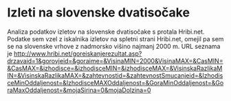 ﻿# Izleti na slovenske dvatisočake
Analiza podatkov izletov na slovenske dvatisočake s protala Hribi.net.
Podatke sem vzel z iskalnika izletov na spletni strani Hribi.net, omejil pa sem se na slovenske vrhove z nadmorsko višino najmanj 2000 m.
URL seznama je http://www.hribi.net/goreiskanjerezultat.asp?drzavaid=1&gorovjeid=&goraime=&VisinaMIN=2000&VisinaMAX=&CasMIN=&CasMAX=&izhodisce=&izhodisceMIN=&izhodisceMAX=&VisinskaRazlikaMIN=&VisinskaRazlikaMAX=&zahtevnostid=&zahtevnostSmucanjeid=&IzhodisceMinOddaljenost=&IzhodisceMAXOddaljenost=&GoraMinOddaljenost=&GoraMaxOddaljenost=&mojaSirina=0&mojaDolzina=0